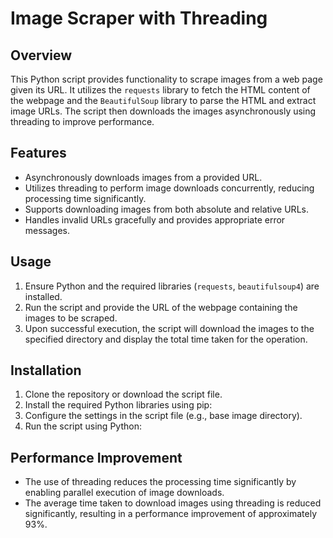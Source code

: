 # Image Scraper with Threading

## Overview
This Python script provides functionality to scrape images from a web page given its URL. It utilizes the `requests` library to fetch the HTML content of the webpage and the `BeautifulSoup` library to parse the HTML and extract image URLs. The script then downloads the images asynchronously using threading to improve performance.

## Features
- Asynchronously downloads images from a provided URL.
- Utilizes threading to perform image downloads concurrently, reducing processing time significantly.
- Supports downloading images from both absolute and relative URLs.
- Handles invalid URLs gracefully and provides appropriate error messages.

## Usage
1. Ensure Python and the required libraries (`requests`, `beautifulsoup4`) are installed.
2. Run the script and provide the URL of the webpage containing the images to be scraped.
3. Upon successful execution, the script will download the images to the specified directory and display the total time taken for the operation.

## Installation
1. Clone the repository or download the script file.
2. Install the required Python libraries using pip:
3. Configure the settings in the script file (e.g., base image directory).
4. Run the script using Python:

## Performance Improvement
- The use of threading reduces the processing time significantly by enabling parallel execution of image downloads.
- The average time taken to download images using threading is reduced significantly, resulting in a performance improvement of approximately 93%.

